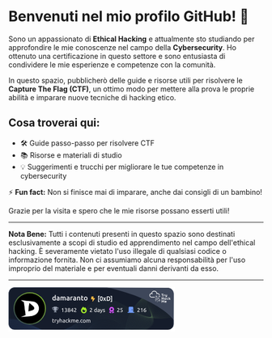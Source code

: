 
# Benvenuti nel mio profilo GitHub! 👋

Sono un appassionato di **Ethical Hacking** e attualmente sto studiando per approfondire le mie conoscenze nel campo della **Cybersecurity**. Ho ottenuto una certificazione in questo settore e sono entusiasta di condividere le mie esperienze e competenze con la comunità.

In questo spazio, pubblicherò delle guide e risorse utili per risolvere le **Capture The Flag (CTF)**, un ottimo modo per mettere alla prova le proprie abilità e imparare nuove tecniche di hacking etico.

## Cosa troverai qui:

- 🛠️ Guide passo-passo per risolvere CTF
- 📚 Risorse e materiali di studio
- 💡 Suggerimenti e trucchi per migliorare le tue competenze in cybersecurity


⚡ **Fun fact:** Non si finisce mai di imparare, anche dai consigli di un bambino!

Grazie per la visita e spero che le mie risorse possano esserti utili!

---

**Nota Bene:** Tutti i contenuti presenti in questo spazio sono destinati esclusivamente a scopi di studio ed apprendimento nel campo dell'ethical hacking. È severamente vietato l'uso illegale di qualsiasi codice o informazione fornita. Non ci assumiamo alcuna responsabilità per l'uso improprio del materiale e per eventuali danni derivanti da esso.

---

![TryHackMe](https://raw.githubusercontent.com/damarant/damarant/main/damaranto.png)
